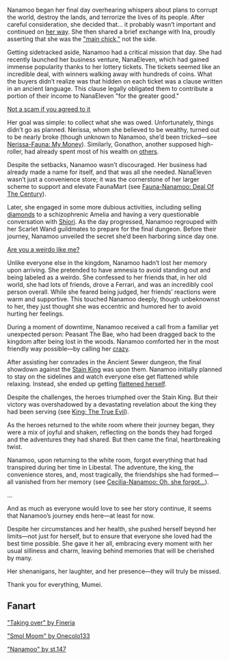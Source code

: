 <!-- title: Nanamoo -->
<!-- status: Alive -->

Nanamoo began her final day overhearing whispers about plans to corrupt the world, destroy the lands, and terrorize the lives of its people. After careful consideration, she decided that… it probably wasn’t important and continued on [her way](https://www.youtube.com/live/oq_4QZacuso?feature=shared&t=216). She then shared a brief exchange with Ina, proudly asserting that she was the ["main chick,"](https://www.youtube.com/live/oq_4QZacuso?feature=shared&t=385) not the side.

Getting sidetracked aside, Nanamoo had a critical mission that day. She had recently launched her business venture, NanaEleven, which had gained immense popularity thanks to her lottery tickets. The tickets seemed like an incredible deal, with winners walking away with hundreds of coins. What the buyers didn’t realize was that hidden on each ticket was a clause written in an ancient language. This clause legally obligated them to contribute a portion of their income to NanaEleven "for the greater good."

[Not a scam if you agreed to it](#embed:https://www.youtube.com/embed/oq_4QZacuso?si=jke3kI6TUf59Ttxl&start=688)

Her goal was simple: to collect what she was owed. Unfortunately, things didn’t go as planned. Nerissa, whom she believed to be wealthy, turned out to be nearly broke (though unknown to Nanamoo, she’d been tricked—see [Nerissa-Fauna: My Money](#edge:fauna-nerissa)). Similarly, Gonathon, another supposed high-roller, had already spent most of his wealth on [others](https://www.youtube.com/live/oq_4QZacuso?feature=shared&t=2891).

Despite the setbacks, Nanamoo wasn’t discouraged. Her business had already made a name for itself, and that was all she needed. NanaEleven wasn’t just a convenience store; it was the cornerstone of her larger scheme to support and elevate FaunaMart (see [Fauna-Nanamoo: Deal Of The Century](#edge:moom-fauna)).

Later, she engaged in some more dubious activities, including selling [diamonds](https://www.youtube.com/live/oq_4QZacuso?feature=shared&t=2154) to a schizophrenic Amelia and having a very questionable conversation with [Shiori](https://www.youtube.com/live/oq_4QZacuso?feature=shared&t=5064). As the day progressed, Nanamoo regrouped with her Scarlet Wand guildmates to prepare for the final dungeon. Before their journey, Nanamoo unveiled the secret she’d been harboring since day one.

[Are you a weirdo like me?](#embed:https://www.youtube.com/embed/oq_4QZacuso?si=aVeTrVzPX1DOUhMb&start=3518)

Unlike everyone else in the kingdom, Nanamoo hadn’t lost her memory upon arriving. She pretended to have amnesia to avoid standing out and being labeled as a weirdo. She confessed to her friends that, in her old world, she had lots of friends, drove a Ferrari, and was an incredibly cool person overall. While she feared being judged, her friends’ reactions were warm and supportive. This touched Nanamoo deeply, though unbeknownst to her, they just thought she was eccentric and humored her to avoid hurting her feelings.

During a moment of downtime, Nanamoo received a call from a familiar yet unexpected person: Peasant The Bae, who had been dragged back to the kingdom after being lost in the woods. Nanamoo comforted her in the most friendly way possible—by calling her [crazy](https://www.youtube.com/live/oq_4QZacuso?feature=shared&t=4574).

After assisting her comrades in the Ancient Sewer dungeon, the final showdown against the [Stain King](https://www.youtube.com/live/oq_4QZacuso?feature=shared&t=7584) was upon them. Nanamoo initially planned to stay on the sidelines and watch everyone else get flattened while relaxing. Instead, she ended up getting [flattened herself](https://www.youtube.com/live/oq_4QZacuso?feature=shared&t=8078).

Despite the challenges, the heroes triumphed over the Stain King. But their victory was overshadowed by a devastating revelation about the king they had been serving (see [King: The True Evil](#node:king-of-libestal)).

As the heroes returned to the white room where their journey began, they were a mix of joyful and shaken, reflecting on the bonds they had forged and the adventures they had shared. But then came the final, heartbreaking twist.

Nanamoo, upon returning to the white room, forgot everything that had transpired during her time in Libestal. The adventure, the king, the convenience stores, and, most tragically, the friendships she had formed—all vanished from her memory (see [Cecilia-Nanamoo: Oh, she forgot...](#edge:moom-cecilia)).

...

And as much as everyone would love to see her story continue, it seems that Nanamoo’s journey ends here—at least for now.

Despite her circumstances and her health, she pushed herself beyond her limits—not just for herself, but to ensure that everyone she loved had the best time possible. She gave it her all, embracing every moment with her usual silliness and charm, leaving behind memories that will be cherished by many.

Her shenanigans, her laughter, and her presence—they will truly be missed.

Thank you for everything, Mumei.

## Fanart

["Taking over" by Fineria](https://x.com/Fineria_/status/1902555962864751092)

["Smol Moom" by Onecolo133](https://x.com/Onecolo133/status/1902225836020744442)

["Nanamoo" by st.147](https://x.com/147illu/status/1901947215293428179)
